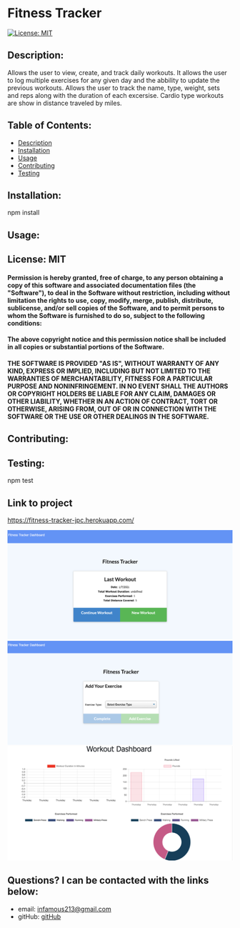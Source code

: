 # Fitness Tracker

[![License: MIT](https://img.shields.io/badge/License-MIT-yellow.svg)](https://opensource.org/licenses/MIT) 

    
## Description: 
Allows the user to view, create, and track daily workouts. It allows the user to log multiple
exercises for any given day and the abbility to update the previous workouts. 
Allows the user to track the name, type, weight, sets and reps along with the duration of
each excersise. Cardio type workouts are show in distance traveled by miles. 


## Table of Contents:

* [Description](#description)
* [Installation](#installation)
* [Usage](#usage)
* [Contributing](#contributing)
* [Testing](#testing)

## Installation: 
npm install

## Usage: 



## License: MIT

#### Permission is hereby granted, free of charge, to any person obtaining a copy of this software and associated documentation files (the "Software"), to deal in the Software without restriction, including without limitation the rights to use, copy, modify, merge, publish, distribute, sublicense, and/or sell copies of the Software, and to permit persons to whom the Software is furnished to do so, subject to the following conditions:

#### The above copyright notice and this permission notice shall be included in all copies or substantial portions of the Software.

#### THE SOFTWARE IS PROVIDED "AS IS", WITHOUT WARRANTY OF ANY KIND, EXPRESS OR IMPLIED, INCLUDING BUT NOT LIMITED TO THE WARRANTIES OF MERCHANTABILITY, FITNESS FOR A PARTICULAR PURPOSE AND NONINFRINGEMENT. IN NO EVENT SHALL THE AUTHORS OR COPYRIGHT HOLDERS BE LIABLE FOR ANY CLAIM, DAMAGES OR OTHER LIABILITY, WHETHER IN AN ACTION OF CONTRACT, TORT OR OTHERWISE, ARISING FROM, OUT OF OR IN CONNECTION WITH THE SOFTWARE OR THE USE OR OTHER DEALINGS IN THE SOFTWARE.

## Contributing: 


## Testing: 
npm test

## Link to project
https://fitness-tracker-jpc.herokuapp.com/

![ ](images/Screen%20Shot%202021-01-07%20at%205.30.50%20PM.png)
![ ](images/Screen%20Shot%202021-01-07%20at%205.34.55%20PM.png)
![ ](images/Screen%20Shot%202021-01-07%20at%205.35.43%20PM.png)

## Questions? I can be contacted with the links below:   
* email: infamous213@gmail.com
* gitHub: [gitHub](https://github.com/JacobCounts)


